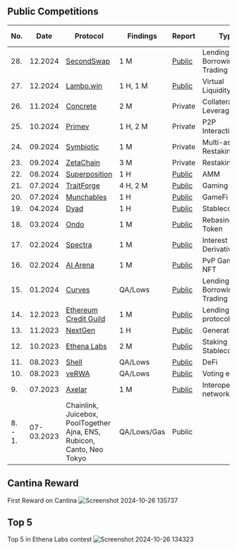 ## Public Competitions

| No. | Date | Protocol |  Findings | Report | Type | Competition Platform |
|--------|----------|------|-------------|-----------|------|------|
| 28. | 12.2024 | [SecondSwap](https://code4rena.com/audits/2024-12-secondswap) | 1 M | [Public](https://code4rena.com/reports/2024-12-secondswap) | Lending, Borrowing Trading| Code4rena |
| 27. | 12.2024 | [Lambo.win](https://code4rena.com/audits/2024-12-lambowin) | 1 H, 1 M | [Public](https://code4rena.com/reports/2024-12-lambowin) |Virtual Liquidity | Code4rena |
| 26. | 11.2024 | [Concrete](https://code4rena.com/audits/2024-11-concrete) | 2 M | Private |Collateral Leveraging | Code4rena |
| 25. | 10.2024 | [Primev](https://cantina.xyz/competitions/4ee8716d-3e0e-4f59-b90d-aa56bf3b484c) | 1 H, 2 M | Private |P2P Interactions | Cantina |
| 24. | 09.2024 | [Symbiotic](https://cantina.xyz/competitions/8bab566e-a6d4-4c1b-9f28-71a94bfd1da2) | 1 M | Private | Multi-asset Restaking | Cantina |
| 23. | 09.2024 | [ZetaChain](https://cantina.xyz/competitions/80a33cf0-ad69-4163-a269-d27756aacb5e) | 3 M | Private | Restaking | Cantina |
| 22. | 08.2024 | [Superposition](https://code4rena.com/audits/2024-08-superposition) | 1 H | [Public](https://code4rena.com/reports/2024-08-superposition) | AMM | Code4rena |
| 21. | 07.2024 | [TraitForge](https://code4rena.com/audits/2024-07-traitforge) | 4 H, 2 M | [Public](https://code4rena.com/reports/2024-07-traitforge) | Gaming / NFT | Code4rena |
| 20. | 07.2024 | [Munchables](https://code4rena.com/audits/2024-07-munchables) | 1 H | [Public](https://code4rena.com/reports/2024-07-munchables) | GameFi | Code4rena |
| 19. | 04.2024 | [Dyad](https://code4rena.com/audits/2024-04-dyad) | 1 H | [Public](https://code4rena.com/reports/2024-04-dyad) | Stablecoin | Code4rena |
| 18. | 03.2024 | [Ondo](https://code4rena.com/audits/2024-03-ondo-finance) | 1 M | [Public](https://code4rena.com/reports/2024-03-ondo-finance) | Rebasing Token | Code4rena |
| 17. | 02.2024 | [Spectra](https://code4rena.com/audits/2024-02-spectra) | 1 M | [Public](https://code4rena.com/reports/2024-02-spectra) | Interest Rate Derivatives | Code4rena |
| 16. | 02.2024 | [AI Arena](https://code4rena.com/audits/2024-02-ai-arena) | 1 M | [Public](https://code4rena.com/reports/2024-02-ai-arena) | PvP Game / NFT | Code4rena |
| 15. | 01.2024 | [Curves](https://code4rena.com/audits/2024-01-curves) | QA/Lows | [Public](https://code4rena.com/reports/2024-01-curves) | Lending, Borrowing Trading | Code4rena |
| 14. | 12.2023 | [Ethereum Credit Guild](https://code4rena.com/audits/2023-12-ethereum-credit-guild) | 1 M | [Public](https://code4rena.com/reports/2023-12-ethereumcreditguild) | Lending protocol | Code4rena |
| 13. | 11.2023 | [NextGen](https://code4rena.com/audits/2023-10-nextgen) | 1 H | [Public](https://code4rena.com/reports/2023-10-nextgen) |  Generative art  | Code4rena |
| 12. | 10.2023 | [Ethena Labs](https://code4rena.com/audits/2023-10-ethena-labs) | 2 M | [Public](https://code4rena.com/reports/2023-10-ethena) | Staking / Stablecoin | Code4rena |
| 11. | 08.2023 | [Shell](https://code4rena.com/audits/2023-08-shell-protocol) | QA/Lows | [Public](https://code4rena.com/reports/2023-08-shell) | DeFi | Code4rena |
| 10. | 08.2023 | [veRWA](https://code4rena.com/audits/2023-08-verwa) | QA/Lows | [Public](https://code4rena.com/reports/2023-08-verwa) | Voting escrow | Code4rena |
| 9. | 07.2023 | [Axelar](https://code4rena.com/audits/2023-07-axelar-network) | 1 M | [Public](https://code4rena.com/reports/2022-07-axelar) | Interoperability network | Code4rena |
| 8. - 1. |  07-03.2023 | Chainlink, Juicebox, PoolTogether Ajna, ENS, Rubicon, Canto, Neo Tokyo | QA/Lows/Gas  | Public |  | Code4rena |

## Cantina Reward
First Reward on Cantina
![Screenshot 2024-10-26 135737](https://github.com/user-attachments/assets/7e9b7a3c-5925-4560-9079-5b583a7e38a9)

## Top 5
Top 5 in Ethena Labs contest
![Screenshot 2024-10-26 134323](https://github.com/user-attachments/assets/862167af-6314-4fe4-aafa-d327b33f5514)
